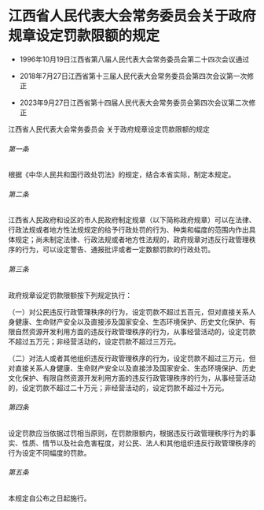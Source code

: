 # 江西省人民代表大会常务委员会关于政府规章设定罚款限额的规定

- 1996年10月19日江西省第八届人民代表大会常务委员会第二十四次会议通过

- 2018年7月27日江西省第十三届人民代表大会常务委员会第四次会议第一次修正

- 2023年9月27日江西省第十四届人民代表大会常务委员会第四次会议第二次修正

<!-- INFO END -->

江西省人民代表大会常务委员会 关于政府规章设定罚款限额的规定

###### 第一条

根据《中华人民共和国行政处罚法》的规定，结合本省实际，制定本规定。

###### 第二条

江西省人民政府和设区的市人民政府制定规章（以下简称政府规章）可以在法律、行政法规或者地方性法规规定的给予行政处罚的行为、种类和幅度的范围内作出具体规定；尚未制定法律、行政法规或者地方性法规的，政府规章对违反行政管理秩序的行为，可以设定警告、通报批评或者一定数额罚款的行政处罚。

###### 第三条

政府规章设定罚款限额按下列规定执行：

（一）对公民违反行政管理秩序的行为，设定罚款不超过五百元，但对直接关系人身健康、生命财产安全以及直接涉及国家安全、生态环境保护、历史文化保护、有限自然资源开发利用方面的违反行政管理秩序的行为，从事经营活动的，设定罚款不超过五万元；非经营活动的，设定罚款不超过三万元。

（二）对法人或者其他组织违反行政管理秩序的行为，设定罚款不超过三万元，但对直接关系人身健康、生命财产安全以及直接涉及国家安全、生态环境保护、历史文化保护、有限自然资源开发利用方面的违反行政管理秩序的行为，从事经营活动的，设定罚款不超过二十万元；非经营活动的，设定罚款不超过十万元。

###### 第四条

设定罚款应当依据过罚相当原则，在罚款限额内，根据违反行政管理秩序行为的事实、性质、情节以及社会危害程度，对公民、法人和其他组织违反行政管理秩序的行为设定不同幅度的罚款。

###### 第五条

本规定自公布之日起施行。
